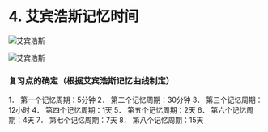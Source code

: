 # 4. 艾宾浩斯记忆时间

![艾宾浩斯](/images/Other/艾宾浩斯记忆1.jpg)  

![艾宾浩斯](/images/Other/艾宾浩斯记忆2.jpg)

### 复习点的确定（根据艾宾浩斯记忆曲线制定）
1． 第一个记忆周期：5分钟
2． 第二个记忆周期：30分钟
3． 第三个记忆周期：12小时
4． 第四个记忆周期：1天
5． 第五个记忆周期：2天
6． 第六个记忆周期：4天
7． 第七个记忆周期：7天
8． 第八个记忆周期：15天
